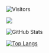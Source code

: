 ![Visitors](https://visitor-badge.glitch.me/badge?page_id=Kimoto-Norihiro&left_color=gray&right_color=blue)
 
![](https://github-profile-summary-cards.vercel.app/api/cards/profile-details?username=Kimoto-Norihiro&theme=vue)
 
![GitHub Stats](https://github-readme-stats.vercel.app/api?username=Kimoto-Norihiro&show_icons=true)
 
[![Top Langs](https://github-readme-stats.vercel.app/api/top-langs/?username=Kimoto-Norihiro&layout=compact&langs_count=6)](https://github.com/anuraghazra/github-readme-stats)
